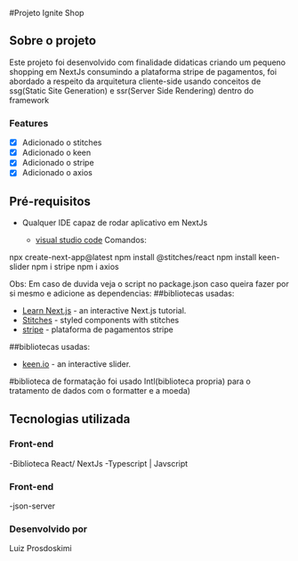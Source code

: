 #Projeto Ignite Shop

## Sobre o projeto

Este projeto foi desenvolvido com finalidade didaticas criando um pequeno shopping em NextJs consumindo a plataforma stripe de pagamentos, foi abordado a respeito da arquitetura cliente-side usando conceitos de ssg(Static Site Generation) e ssr(Server Side Rendering) dentro do framework

### Features

- [x] Adicionado o stitches
- [x] Adicionado o keen
- [x] Adicionado o stripe
- [x] Adicionado o axios

## Pré-requisitos

- Qualquer IDE capaz de rodar aplicativo em NextJs

  - [visual studio code](https://code.visualstudio.com/)
  Comandos:

 npx create-next-app@latest
 npm install @stitches/react
 npm install keen-slider
 npm i stripe
 npm i axios
  
  Obs: Em caso de duvida veja o script no package.json
  caso queira fazer por si mesmo e adicione as dependencias:
##bibliotecas usadas:
- [Learn Next.js](https://nextjs.org/learn) - an interactive Next.js tutorial.
- [Stitches](https://stitches.dev/) - styled components with stitches
- [stripe](https://stripe.com/docs) - plataforma de pagamentos stripe

##bibliotecas usadas:
- [keen.io](https://keen-slider.io/) - an interactive slider.


#biblioteca de formatação
 foi usado Intl(biblioteca propria) para o tratamento de dados com o formatter e a moeda)  

## Tecnologias utilizada

### Front-end

-Biblioteca React/ NextJs
-Typescript | Javscript

### Front-end

-json-server

### Desenvolvido por

Luiz Prosdoskimi
